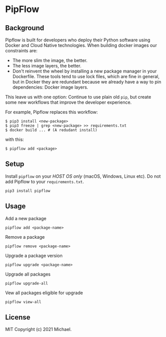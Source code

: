 # PipFlow


## Background

Pipflow is built for developers who deploy their Python software using Docker and Cloud Native technologies. When 
building docker images our constraints are:

- The more slim the image, the better.
- The less image layers, the better.
- Don't reinvent the wheel by installing a new package manager in your Dockerfile. These tools tend to use 
  lock files, which are fine in general, but in Docker they are redundant because we already have a way to 
  pin dependencies: Docker image layers.
 

This leave us with one option: Continue to use plain old `pip`, but create some new workflows that improve the 
developer experience.

For example, Pipflow replaces this workflow:


    $ pip3 install <new-package>
    $ pip3 freeze | grep <new-package> >> requirements.txt
    $ docker build ... # (A redudant install)


with this:

    $ pipflow add <package>


## Setup
Install `pipflow` on your *HOST OS only* (macOS, Windows, Linux etc). Do not add Pipflow to your `requirements.txt`.

    pip3 install pipflow

## Usage

Add a new package

    pipflow add <package-name>

Remove a package

    pipflow remove <package-name>
    
Upgrade a package version

    pipflow upgrade <package-name>
    
Upgrade all packages
    
    pipflow upgrade-all
    

Vew all packages eligible for upgrade

    pipflow view-all
    
## License
MIT Copyright (c) 2021 Michael.
